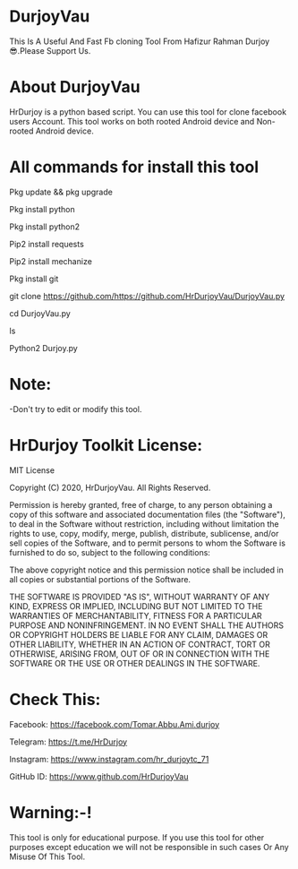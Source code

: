 # DurjoyVau
This Is A Useful And Fast Fb cloning Tool From Hafizur Rahman Durjoy 😎.Please Support Us.

# About DurjoyVau
HrDurjoy is a python based script. You can use this tool for clone facebook users Account.
This tool works on both rooted Android device and Non-rooted Android device.

# All commands for install this tool
Pkg update && pkg upgrade

Pkg install python

Pkg install python2

Pip2 install requests

Pip2 install mechanize 

Pkg install git 

git clone https://github.com/https://github.com/HrDurjoyVau/DurjoyVau.py

cd DurjoyVau.py

ls 

Python2 Durjoy.py

# Note:
-Don't try to edit or modify this tool.

# HrDurjoy Toolkit License:

MIT License

Copyright (C) 2020, HrDurjoyVau. All Rights Reserved.

Permission is hereby granted, free of charge, to any person obtaining a copy of this software and associated documentation files (the "Software"), to deal in the Software without restriction, including without limitation the rights to use, copy, modify, merge, publish, distribute, sublicense, and/or sell copies of the Software, and to permit persons to whom the Software is furnished to do so, subject to the following conditions:

The above copyright notice and this permission notice shall be included in all copies or substantial portions of the Software.

THE SOFTWARE IS PROVIDED "AS IS", WITHOUT WARRANTY OF ANY KIND, EXPRESS OR IMPLIED, INCLUDING BUT NOT LIMITED TO THE WARRANTIES OF MERCHANTABILITY, FITNESS FOR A PARTICULAR PURPOSE AND NONINFRINGEMENT. IN NO EVENT SHALL THE AUTHORS OR COPYRIGHT HOLDERS BE LIABLE FOR ANY CLAIM, DAMAGES OR OTHER LIABILITY, WHETHER IN AN ACTION OF CONTRACT, TORT OR OTHERWISE, ARISING FROM, OUT OF OR IN CONNECTION WITH THE SOFTWARE OR THE USE OR OTHER DEALINGS IN THE SOFTWARE.

# Check This:
Facebook: https://facebook.com/Tomar.Abbu.Ami.durjoy

Telegram: https://t.me/HrDurjoy

Instagram: https://www.instagram.com/hr_durjoytc_71

GitHub ID: https://www.github.com/HrDurjoyVau

# Warning:-!
This tool is only for educational purpose. If you use this tool for other purposes except education we will not be responsible in such cases Or Any Misuse Of This Tool.
